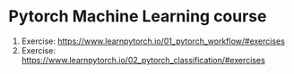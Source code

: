 # Pytorch Machine Learning course


1. Exercise: https://www.learnpytorch.io/01_pytorch_workflow/#exercises
2. Exercise: https://www.learnpytorch.io/02_pytorch_classification/#exercises